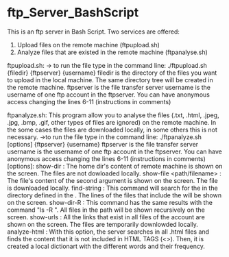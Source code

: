 # ftp_Server_BashScript
This is an ftp server in Bash Script.
Two services are offered:
1. Upload files on the remote machine (ftpupload.sh)
2. Analyze files that are existed in the remote machine (ftpanalyse.sh)

ftpupload.sh:
-> to run the file type in the command line: ./ftpupload.sh {filedir} {ftpserver} {username}
filedir is the directory of the files you want to upload in the local machine. The same directory tree will be created in the remote machine.
ftpserver is the file transfer server
username is the username of one ftp account in the ftpserver. You can have anonymous access changing the lines 6-11 (instructions in comments)

ftpanalyze.sh:
This program allow you to analyse the files (.txt, .html, .jpeg, .jpg, .bmp, .gif, other types of files are ignored) on the remote machine. In the some cases the files are downloaded locally, in some others this is not necessary. 
->to run the file type in the command line: ./ftpanalyze.sh [options] {ftpserver} {username}
ftpserver is the file transfer server
username is the username of one ftp account in the ftpserver. You can have anonymous access changing the lines 6-11 (instructions in comments)
[options]:
show-dir : The home dir's content of remote machine is shown on the screen. The files are not dowloaded locally.
show-file <path/filename> : The file's content of the second argument is shown on the screen. The file is downloaded locally.
find-string <path/> <string> : This command will search for the <string> in the directory defined in the <path/>. The lines of the files that include the <string> will be shown on the screen.
show-dir-R <path/> : This command has the same results with the command "ls -R <path/>". All files in the path will be shown  recursively on the screen.
show-urls : All the links that exist in all files of the account are shown on the screen. The files are temporarily downlowded locally.
analyze-html : With this option, the server searches in all .html files and finds the content that it is not included in HTML TAGS (<>). Then, it is created a local dictionart with the different words and their frequency.

